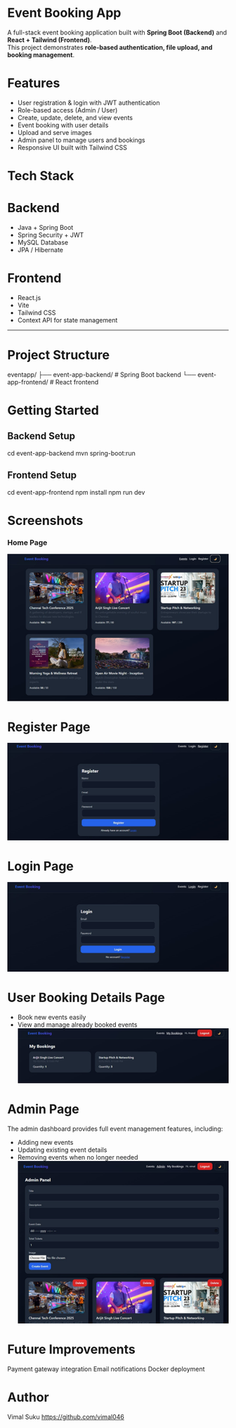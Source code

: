 # Event Booking App

A full-stack event booking application built with **Spring Boot (Backend)** and **React + Tailwind (Frontend)**.  
This project demonstrates **role-based authentication, file upload, and booking management**.

# Features

- User registration & login with JWT authentication
- Role-based access (Admin / User)
- Create, update, delete, and view events
- Event booking with user details
- Upload and serve images
- Admin panel to manage users and bookings
- Responsive UI built with Tailwind CSS

# Tech Stack

# Backend

- Java + Spring Boot
- Spring Security + JWT
- MySQL Database
- JPA / Hibernate

# Frontend

- React.js
- Vite
- Tailwind CSS
- Context API for state management

---

# Project Structure

eventapp/
├── event-app-backend/ # Spring Boot backend
└── event-app-frontend/ # React frontend

# Getting Started

## Backend Setup

cd event-app-backend
mvn spring-boot:run

## Frontend Setup

cd event-app-frontend
npm install
npm run dev

# Screenshots

### Home Page

![Home page](https://github.com/vimal046/eventapp/blob/main/home%20page.jpg?raw=true)

# Register Page
![Register page](https://github.com/vimal046/eventapp/blob/main/register.jpg?raw=true)

# Login Page
![Login page](https://github.com/vimal046/eventapp/blob/main/login%20page.jpg?raw=true)

# User Booking Details Page  
- Book new events easily  
- View and manage already booked events  
![user page](https://github.com/vimal046/eventapp/blob/main/page%20inside%20a%20user.jpg?raw=true)

# Admin Page  
The admin dashboard provides full event management features, including:  
- Adding new events  
- Updating existing event details  
- Removing events when no longer needed  
![admin page](https://github.com/vimal046/eventapp/blob/main/Admin%20page.jpg?raw=true)


# Future Improvements

Payment gateway integration
Email notifications
Docker deployment

# Author

Vimal Suku
https://github.com/vimal046
